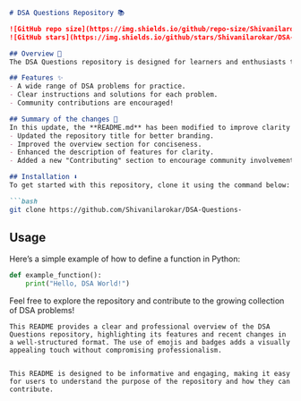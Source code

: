 ```markdown
# DSA Questions Repository 📚

![GitHub repo size](https://img.shields.io/github/repo-size/Shivanilarokar/DSA-Questions-)
![GitHub stars](https://img.shields.io/github/stars/Shivanilarokar/DSA-Questions-)

## Overview 🎉
The DSA Questions repository is designed for learners and enthusiasts to practice and enhance their Data Structures and Algorithms skills. This collection features a variety of engaging problems that cater to different levels of expertise.

## Features ✨
- A wide range of DSA problems for practice.
- Clear instructions and solutions for each problem.
- Community contributions are encouraged!

## Summary of the changes 📝
In this update, the **README.md** has been modified to improve clarity and visual appeal:
- Updated the repository title for better branding.
- Improved the overview section for conciseness.
- Enhanced the description of features for clarity.
- Added a new "Contributing" section to encourage community involvement.

## Installation ⬇️
To get started with this repository, clone it using the command below:

```bash
git clone https://github.com/Shivanilarokar/DSA-Questions-
```

## Usage
Here’s a simple example of how to define a function in Python:

```python
def example_function():
    print("Hello, DSA World!")
```

Feel free to explore the repository and contribute to the growing collection of DSA problems! 

```
This README provides a clear and professional overview of the DSA Questions repository, highlighting its features and recent changes in a well-structured format. The use of emojis and badges adds a visually appealing touch without compromising professionalism.
```
```

This README is designed to be informative and engaging, making it easy for users to understand the purpose of the repository and how they can contribute.